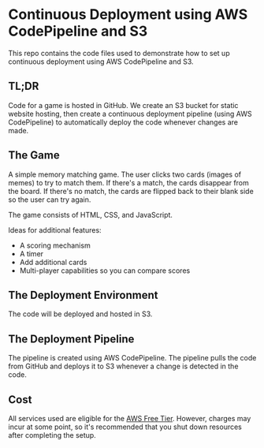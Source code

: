 # Continuous Deployment using AWS CodePipeline and S3

This repo contains the code files used to demonstrate how to set up continuous deployment using AWS CodePipeline and S3.

## TL;DR
Code for a game is hosted in GitHub. We create an S3 bucket for static website hosting, then create a continuous deployment pipeline (using AWS CodePipeline) to automatically deploy the code whenever changes are made.

## The Game
A simple memory matching game. The user clicks two cards (images of memes) to try to match them. If there's a match, the cards disappear from the board. If there's no match, the cards are flipped back to their blank side so the user can try again.

The game consists of HTML, CSS, and JavaScript.

Ideas for additional features:
- A scoring mechanism
- A timer
- Add additional cards
- Multi-player capabilities so you can compare scores

## The Deployment Environment
The code will be deployed and hosted in S3.

## The Deployment Pipeline
The pipeline is created using AWS CodePipeline. The pipeline pulls the code from GitHub and deploys it to S3 whenever a change is detected in the code.

## Cost
All services used are eligible for the [AWS Free Tier](https://aws.amazon.com/free/). However, charges may incur at some point, so it's recommended that you shut down resources after completing the setup.


